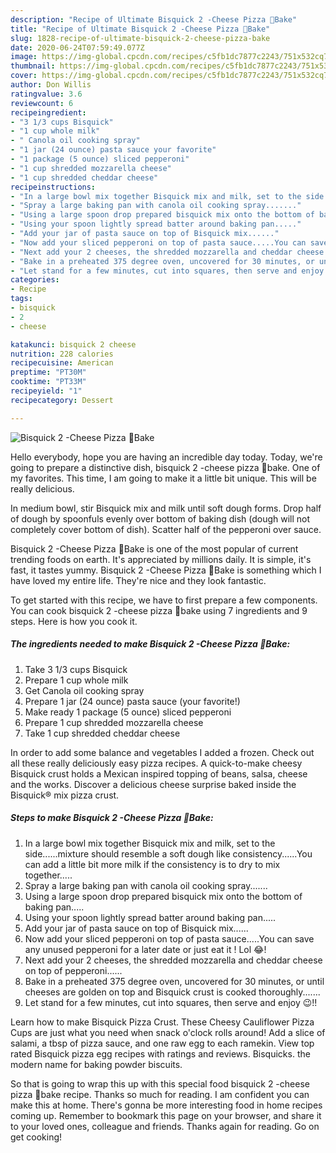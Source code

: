 ```yaml
---
description: "Recipe of Ultimate Bisquick 2 -Cheese Pizza 🍕Bake"
title: "Recipe of Ultimate Bisquick 2 -Cheese Pizza 🍕Bake"
slug: 1828-recipe-of-ultimate-bisquick-2-cheese-pizza-bake
date: 2020-06-24T07:59:49.077Z
image: https://img-global.cpcdn.com/recipes/c5fb1dc7877c2243/751x532cq70/bisquick-2-cheese-pizza-🍕bake-recipe-main-photo.jpg
thumbnail: https://img-global.cpcdn.com/recipes/c5fb1dc7877c2243/751x532cq70/bisquick-2-cheese-pizza-🍕bake-recipe-main-photo.jpg
cover: https://img-global.cpcdn.com/recipes/c5fb1dc7877c2243/751x532cq70/bisquick-2-cheese-pizza-🍕bake-recipe-main-photo.jpg
author: Don Willis
ratingvalue: 3.6
reviewcount: 6
recipeingredient:
- "3 1/3 cups Bisquick"
- "1 cup whole milk"
- " Canola oil cooking spray"
- "1 jar (24 ounce) pasta sauce your favorite"
- "1 package (5 ounce) sliced pepperoni"
- "1 cup shredded mozzarella cheese"
- "1 cup shredded cheddar cheese"
recipeinstructions:
- "In a large bowl mix together Bisquick mix and milk, set to the side......mixture should resemble a soft dough like consistency......You can add a little bit more milk if the consistency is to dry to mix together....."
- "Spray a large baking pan with canola oil cooking spray......."
- "Using a large spoon drop prepared bisquick mix onto the bottom of baking pan....."
- "Using your spoon lightly spread batter around baking pan....."
- "Add your jar of pasta sauce on top of Bisquick mix......"
- "Now add your sliced pepperoni on top of pasta sauce.....You can save any unused pepperoni for a later date or just eat it ! Lol 😂!"
- "Next add your 2 cheeses, the shredded mozzarella and cheddar cheese on top of pepperoni......"
- "Bake in a preheated 375 degree oven, uncovered for 30 minutes, or until cheeses are golden on top and Bisquick crust is cooked thoroughly......."
- "Let stand for a few minutes, cut into squares, then serve and enjoy 😉!!"
categories:
- Recipe
tags:
- bisquick
- 2
- cheese

katakunci: bisquick 2 cheese 
nutrition: 228 calories
recipecuisine: American
preptime: "PT30M"
cooktime: "PT33M"
recipeyield: "1"
recipecategory: Dessert

---
```



![Bisquick 2 -Cheese Pizza 🍕Bake](https://img-global.cpcdn.com/recipes/c5fb1dc7877c2243/751x532cq70/bisquick-2-cheese-pizza-🍕bake-recipe-main-photo.jpg)

Hello everybody, hope you are having an incredible day today. Today, we're going to prepare a distinctive dish, bisquick 2 -cheese pizza 🍕bake. One of my favorites. This time, I am going to make it a little bit unique. This will be really delicious.

In medium bowl, stir Bisquick mix and milk until soft dough forms. Drop half of dough by spoonfuls evenly over bottom of baking dish (dough will not completely cover bottom of dish). Scatter half of the pepperoni over sauce.

Bisquick 2 -Cheese Pizza 🍕Bake is one of the most popular of current trending foods on earth. It's appreciated by millions daily. It is simple, it's fast, it tastes yummy. Bisquick 2 -Cheese Pizza 🍕Bake is something which I have loved my entire life. They're nice and they look fantastic.


To get started with this recipe, we have to first prepare a few components. You can cook bisquick 2 -cheese pizza 🍕bake using 7 ingredients and 9 steps. Here is how you cook it.

<!--inarticleads1-->

##### The ingredients needed to make Bisquick 2 -Cheese Pizza 🍕Bake:

1. Take 3 1/3 cups Bisquick
1. Prepare 1 cup whole milk
1. Get  Canola oil cooking spray
1. Prepare 1 jar (24 ounce) pasta sauce (your favorite!)
1. Make ready 1 package (5 ounce) sliced pepperoni
1. Prepare 1 cup shredded mozzarella cheese
1. Take 1 cup shredded cheddar cheese


In order to add some balance and vegetables I added a frozen. Check out all these really deliciously easy pizza recipes. A quick-to-make cheesy Bisquick crust holds a Mexican inspired topping of beans, salsa, cheese and the works. Discover a delicious cheese surprise baked inside the Bisquick® mix pizza crust. 

<!--inarticleads2-->

##### Steps to make Bisquick 2 -Cheese Pizza 🍕Bake:

1. In a large bowl mix together Bisquick mix and milk, set to the side......mixture should resemble a soft dough like consistency......You can add a little bit more milk if the consistency is to dry to mix together.....
1. Spray a large baking pan with canola oil cooking spray.......
1. Using a large spoon drop prepared bisquick mix onto the bottom of baking pan.....
1. Using your spoon lightly spread batter around baking pan.....
1. Add your jar of pasta sauce on top of Bisquick mix......
1. Now add your sliced pepperoni on top of pasta sauce.....You can save any unused pepperoni for a later date or just eat it ! Lol 😂!
1. Next add your 2 cheeses, the shredded mozzarella and cheddar cheese on top of pepperoni......
1. Bake in a preheated 375 degree oven, uncovered for 30 minutes, or until cheeses are golden on top and Bisquick crust is cooked thoroughly.......
1. Let stand for a few minutes, cut into squares, then serve and enjoy 😉!!


Learn how to make Bisquick Pizza Crust. These Cheesy Cauliflower Pizza Cups are just what you need when snack o&#39;clock rolls around! Add a slice of salami, a tbsp of pizza sauce, and one raw egg to each ramekin. View top rated Bisquick pizza egg recipes with ratings and reviews. Bisquicks. the modern name for baking powder biscuits. 

So that is going to wrap this up with this special food bisquick 2 -cheese pizza 🍕bake recipe. Thanks so much for reading. I am confident you can make this at home. There's gonna be more interesting food in home recipes coming up. Remember to bookmark this page on your browser, and share it to your loved ones, colleague and friends. Thanks again for reading. Go on get cooking!
